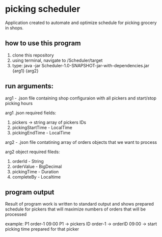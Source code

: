 # picking scheduler

Application created to automate and optimize schedule for picking grocery in shops.

## how to use this program
1) clone this repository
2) using terminal, navigate to /Scheduler/target
3) type: java -jar Scheduler-1.0-SNAPSHOT-jar-with-dependencies.jar {arg1} {arg2}

## run arguments:
arg1 - .json file containing shop configuraion with all pickers and start/stop picking hours

arg1 .json required fields:
1) pickers -> string array of pickers IDs
2) pickingStartTime - LocalTime
3) pickingEndTime - LocalTime


arg2 - .json file contatining array of orders objects that we want to process

arg2 object required fileds:
1) orderId - String
2) orderValue - BigDecimal
3) pickingTime - Duration
4) completeBy - Localtime


## program output

Result of program work is written to standard output and shows prepared schedule for pickers that will maximize numbers of orders that will be processed

example: P1 order-1 09:00
P1 -> pickers ID
order-1 -> orderID
09:00 -> start picking time prepared for that picker

